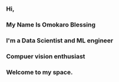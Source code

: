 ### Hi,
### My Name Is Omokaro Blessing
### I'm a Data Scientist and ML engineer
### Compuer vision enthusiast
### Welcome to my space.

<!--
**Isoken00/Isoken00** is a ✨ _special_ ✨ repository because its `README.md` (this file) appears on your GitHub profile.

Here are some ideas to get you started:

- 🔭 I’m currently working on ...
- 🌱 I’m currently learning AI and Machine Learning Models
- 👯 I’m looking to collaborate with other analyst to work on projects and build communities.
- 🤔 I’m looking to improve my skills, and I'm particular about self development.
- 💬 Ask me about ...
- 📫 How to reach me: ...
- 😄 Pronouns: ...
- ⚡ Fun fact: ...
-->
